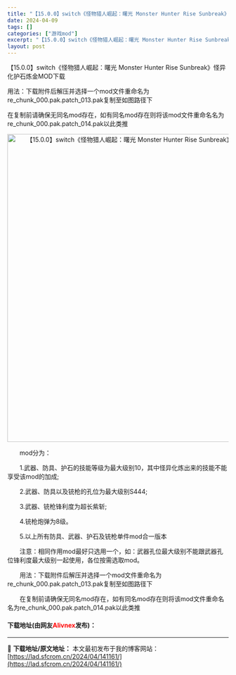 ```yaml
---
title: "【15.0.0】switch《怪物猎人崛起：曙光 Monster Hunter Rise Sunbreak》怪异化护石炼金MOD下载"
date: 2024-04-09
tags: []
categories: ["游戏mod"]
excerpt: "【15.0.0】switch《怪物猎人崛起：曙光 Monster Hunter Rise Sunbreak》怪异化护石炼金MOD下载 用法：下载附件后解压并选择一个mod文件重命名为re_chunk_000.pak.patch_013.pak复制至如图路径下 在复制前请确保无同名mod存在，如有同名&hellip;"
layout: post
---
```


 <p>【15.0.0】switch《怪物猎人崛起：曙光 Monster Hunter Rise Sunbreak》怪异化护石炼金MOD下载</p> <p>用法：下载附件后解压并选择一个mod文件重命名为re_chunk_000.pak.patch_013.pak复制至如图路径下</p> <p>在复制前请确保无同名mod存在，如有同名mod存在则将该mod文件重命名名为re_chunk_000.pak.patch_014.pak以此类推</p> <div> <p align="center"><img align="" border="0" src="https://lad.sfcrom.cn/wp-content/uploads/2024/04/20240409_6615046666a6a.webp" width="700" alt="【15.0.0】switch《怪物猎人崛起：曙光 Monster Hunter Rise Sunbreak》怪异化护石炼金MOD下载" /></p></div> <p>　　mod分为：</p> <p>　　1.武器、防具、护石的技能等级为最大级别10，其中怪异化炼出来的技能不能享受该mod的加成;</p> <p>　　2.武器、防具以及铳枪的孔位为最大级别S444;</p> <p>　　3.武器、铳枪锋利度为超长紫斩;</p> <p>　　4.铳枪炮弹为8级。</p> <p>　　5.以上所有防具、武器、护石及铳枪单件mod合一版本</p> <p>　　注意：相同作用mod最好只选用一个，如：武器孔位最大级别不能跟武器孔位锋利度最大级别一起使用，各位按需选取mod。</p> <p>　　用法：下载附件后解压并选择一个mod文件重命名为re_chunk_000.pak.patch_013.pak复制至如图路径下</p> <p>　　在复制前请确保无同名mod存在，如有同名mod存在则将该mod文件重命名名为re_chunk_000.pak.patch_014.pak以此类推</p> <p><h4>下载地址(由网友<font color="red">Alivnex</font>发布)：</h4></p> 

---
📖 **下载地址/原文地址：** 本文最初发布于我的博客网站：[https://lad.sfcrom.cn/2024/04/141161/](https://lad.sfcrom.cn/2024/04/141161/)
